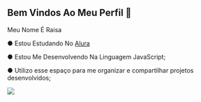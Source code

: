## Bem Vindos Ao Meu Perfil 🙂 

Meu Nome É Raisa 

● Estou Estudando No [Alura](https://www.alura.com.br)

● Estou Me Desenvolvendo Na Linguagem JavaScript;
 
 ● Utilizo esse espaço para me organizar e compartilhar projetos desenvolvidos;
 
 ![](https://tenor.com/j3pbUViqJIx.gif)
